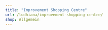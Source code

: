 ```yaml
---
title: "Improvement Shopping Centre"
url: /ludhiana/improvement-shopping-centre/
shop: Allgemein
---
```

